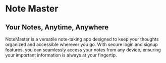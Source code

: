 # Note Master

## Your Notes, Anytime, Anywhere
NoteMaster is a versatile note-taking app designed to keep your thoughts organized and accessible wherever you go. With secure login and signup features, you can seamlessly access your notes from any device, ensuring your important information is always at your fingertip.

